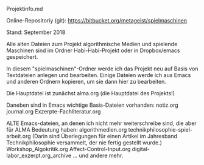 Projektinfo.md

Online-Repositoriy (git): https://bitbucket.org/metageist/spielmaschinen

Stand: September 2018

Alle alten Dateien zum Projekt algorithmische Medien und spielende Maschinen sind im Ordner Habi-Habi-Projekt oder in Dropbox/emacs gespeichert.

In diesem "spielmaschinen"-Ordner werde ich das Projekt neu auf Basis von Textdateien anlegen und bearbeiten.
Einige Dateien werde ich aus Emacs und anderen Ordnern kopieren, 
um sie dann hier zu bearbeiten.

Die Hauptdatei ist zunächst
alma.org (die Hauptdatei des Projekts!)

Daneben sind in Emacs wichtige Basis-Dateien vorhanden:
notiz.org
journal.org
Exzerpte-Fachliteratur.org

ALTE Emacs-dateien, an denen ich nicht mehr weiterschreibe sind, die aber für ALMA Bedeutung haben:
algorithmedien.org
technikphilosophie-spiel-arbeit.org (Darin sind Überlegungen für einen Artikel im Jahresband Technikphilosophie versammelt, der nie fertig gestellt wurde.)
Workshop_Algokritik.org
Affect-Control-Input.org
digital-labor_exzerpt.org_archive
... und andere mehr.